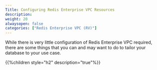 ```yaml
---
Title: Configuring Redis Enterprise VPC Resources
description: 
weight: 20
alwaysopen: false
categories: ["Redis Enterprise VPC (RV)"]
---
```

While there is very little configuration of Redis Enterprise VPC
required, there are some things that you can and may want to do to
tailor your database to your use case.

{{%children style="h2" description="true"%}}